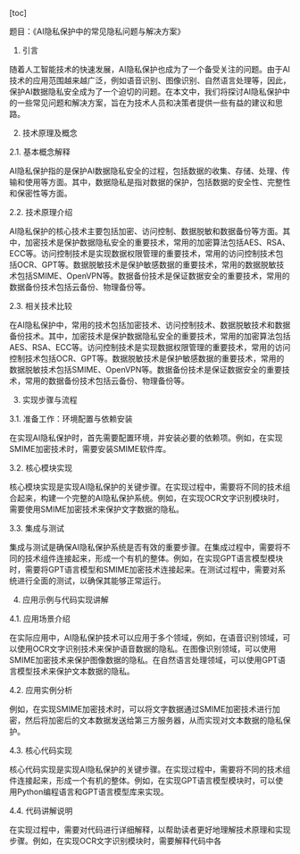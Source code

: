 
[toc]                    
                
                
题目：《AI隐私保护中的常见隐私问题与解决方案》

1. 引言

随着人工智能技术的快速发展，AI隐私保护也成为了一个备受关注的问题。由于AI技术的应用范围越来越广泛，例如语音识别、图像识别、自然语言处理等，因此，保护AI数据隐私安全成为了一个迫切的问题。在本文中，我们将探讨AI隐私保护中的一些常见问题和解决方案，旨在为技术人员和决策者提供一些有益的建议和思路。

2. 技术原理及概念

2.1. 基本概念解释

AI隐私保护指的是保护AI数据隐私安全的过程，包括数据的收集、存储、处理、传输和使用等方面。其中，数据隐私是指对数据的保护，包括数据的安全性、完整性和保密性等方面。

2.2. 技术原理介绍

AI隐私保护的核心技术主要包括加密、访问控制、数据脱敏和数据备份等方面。其中，加密技术是保护数据隐私安全的重要技术，常用的加密算法包括AES、RSA、ECC等。访问控制技术是实现数据权限管理的重要技术，常用的访问控制技术包括OCR、GPT等。数据脱敏技术是保护敏感数据的重要技术，常用的数据脱敏技术包括SMIME、OpenVPN等。数据备份技术是保证数据安全的重要技术，常用的数据备份技术包括云备份、物理备份等。

2.3. 相关技术比较

在AI隐私保护中，常用的技术包括加密技术、访问控制技术、数据脱敏技术和数据备份技术。其中，加密技术是保护数据隐私安全的重要技术，常用的加密算法包括AES、RSA、ECC等。访问控制技术是实现数据权限管理的重要技术，常用的访问控制技术包括OCR、GPT等。数据脱敏技术是保护敏感数据的重要技术，常用的数据脱敏技术包括SMIME、OpenVPN等。数据备份技术是保证数据安全的重要技术，常用的数据备份技术包括云备份、物理备份等。

3. 实现步骤与流程

3.1. 准备工作：环境配置与依赖安装

在实现AI隐私保护时，首先需要配置环境，并安装必要的依赖项。例如，在实现SMIME加密技术时，需要安装SMIME软件库。

3.2. 核心模块实现

核心模块实现是实现AI隐私保护的关键步骤。在实现过程中，需要将不同的技术组合起来，构建一个完整的AI隐私保护系统。例如，在实现OCR文字识别模块时，需要使用SMIME加密技术来保护文字数据的隐私。

3.3. 集成与测试

集成与测试是确保AI隐私保护系统是否有效的重要步骤。在集成过程中，需要将不同的技术组件连接起来，形成一个有机的整体。例如，在实现GPT语言模型模块时，需要将GPT语言模型和SMIME加密技术连接起来。在测试过程中，需要对系统进行全面的测试，以确保其能够正常运行。

4. 应用示例与代码实现讲解

4.1. 应用场景介绍

在实际应用中，AI隐私保护技术可以应用于多个领域，例如，在语音识别领域，可以使用OCR文字识别技术来保护语音数据的隐私。在图像识别领域，可以使用SMIME加密技术来保护图像数据的隐私。在自然语言处理领域，可以使用GPT语言模型技术来保护文本数据的隐私。

4.2. 应用实例分析

例如，在实现SMIME加密技术时，可以将文字数据通过SMIME加密技术进行加密，然后将加密后的文本数据发送给第三方服务器，从而实现对文本数据的隐私保护。

4.3. 核心代码实现

核心代码实现是实现AI隐私保护的关键步骤。在实现过程中，需要将不同的技术组件连接起来，形成一个有机的整体。例如，在实现GPT语言模型模块时，可以使用Python编程语言和GPT语言模型库来实现。

4.4. 代码讲解说明

在实现过程中，需要对代码进行详细解释，以帮助读者更好地理解技术原理和实现步骤。例如，在实现OCR文字识别模块时，需要解释代码中各


